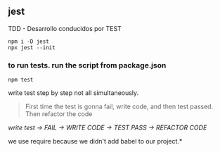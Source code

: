 ## jest

TDD - Desarrollo conducidos por TEST

```
npm i -D jest
npx jest --init
```

### to run tests. run the script from package.json

`npm test`

write test step by step not all simultaneously.

> First time the test is gonna fail, write code, and then test passed. Then refactor the code

*write test -> FAIL -> WRITE CODE -> TEST PASS -> REFACTOR CODE*

we use require because we didn't add babel to our project.*


